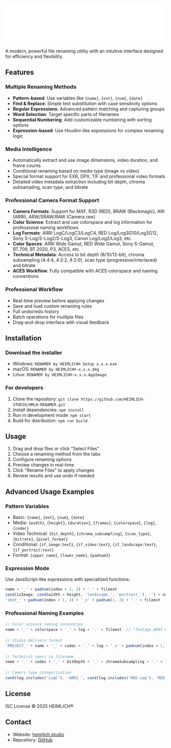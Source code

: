 ![RENAMER by HEIMLICH®](assets/HEIMLICH_TYPOLOGO.svg)

A modern, powerful file renaming utility with an intuitive interface designed for efficiency and flexibility.

## Features

### Multiple Renaming Methods
- **Pattern-based**: Use variables like `{name}`, `{ext}`, `{num}`, `{date}`
- **Find & Replace**: Simple text substitution with case sensitivity options
- **Regular Expressions**: Advanced pattern matching and capturing groups
- **Word Selection**: Target specific parts of filenames
- **Sequential Numbering**: Add customizable numbering with sorting options
- **Expression-based**: Use Houdini-like expressions for complex renaming logic

### Media Intelligence
- Automatically extract and use image dimensions, video duration, and frame counts
- Conditional renaming based on media type (image vs video)
- Special format support for EXR, DPX, TIF and professional video formats
- Detailed video metadata extraction including bit depth, chroma subsampling, scan type, and bitrate

### Professional Camera Format Support
- **Camera Formats**: Support for MXF, R3D (RED), BRAW (Blackmagic), ARI (ARRI), ARW/SRAW/RAW (Camera raw)
- **Color Science**: Extract and use colorspace and log information for professional naming workflows
- **Log Formats**: ARRI LogC/LogC3/LogC4, RED Log/Log3G10/Log3G12, Sony S-Log/S-Log2/S-Log3, Canon Log/Log2/Log3, etc.
- **Color Spaces**: ARRI Wide Gamut, RED Wide Gamut, Sony S-Gamut, BT.709, BT.2020, P3, ACES, etc.
- **Technical Metadata**: Access to bit depth (8/10/12-bit), chroma subsampling (4:4:4, 4:2:2, 4:2:0), scan type (progressive/interlaced) and bitrate
- **ACES Workflow**: Fully compatible with ACES colorspace and naming conventions

### Professional Workflow
- Real-time preview before applying changes
- Save and load custom renaming rules
- Full undo/redo history
- Batch operations for multiple files
- Drag-and-drop interface with visual feedback

## Installation

### Download the installer
- Windows: `RENAMER by HEIMLICH® Setup x.x.x.exe`
- macOS: `RENAMER by HEIMLICH®-x.x.x.dmg`
- Linux: `RENAMER by HEIMLICH®-x.x.x.AppImage`

### For developers
1. Clone the repository: `git clone https://github.com/HEIMLICH-STUDIO/HMLH-RENAMER.git`
2. Install dependencies: `npm install`
3. Run in development mode: `npm start`
4. Build for distribution: `npm run build`

## Usage

1. Drag and drop files or click "Select Files"
2. Choose a renaming method from the tabs
3. Configure renaming options
4. Preview changes in real-time
5. Click "Rename Files" to apply changes
6. Review results and use undo if needed

## Advanced Usage Examples

### Pattern Variables
- Basic: `{name}`, `{ext}`, `{num}`, `{date}`
- Media: `{width}`, `{height}`, `{duration}`, `{frames}`, `{colorspace}`, `{log}`, `{codec}`
- Video Technical: `{bit_depth}`, `{chroma_subsampling}`, `{scan_type}`, `{bitrate}`, `{pixel_format}`
- Conditional: `{if_image:text}`, `{if_video:text}`, `{if_landscape:text}`, `{if_portrait:text}`
- Format: `{upper_name}`, `{lower_name}`, `{padnum3}`

### Expression Mode
Use JavaScript-like expressions with specialized functions:
```javascript
name + '_' + padnum(index + 1, 3) + '.' + fileext
cond(isImage, cond(width > height, 'landscape_', 'portrait_'), '') + name + '.' + fileext
'shot_' + padnum(index + 1, 4) + '_v' + padnum(1, 3) + '.' + fileext
```

### Professional Naming Examples
```javascript
// Color science naming convention
name + '_' + colorspace + '_' + log + '.' + fileext  // "footage_ARRI Wide Gamut_ARRI LogC3.ari"

// Studio delivery format
'PROJECT_' + name + '_' + codec + '_' + log + '_v' + padnum(index + 1, 3) + '.' + fileext  // "PROJECT_shot_REDCODE_RED Log3G10_v001.r3d"

// Technical specs in filename 
name + '_' + codec + '_' + bitDepth + '_' + chromaSubsampling + '.' + fileext  // "clip_PRORES_10-bit_4:2:2.mov"

// Camera type categorization
cond(log.includes('LogC'), 'ARRI_', cond(log.includes('RED Log'), 'RED_', cond(log.includes('S-Log'), 'SONY_', ''))) + name + '.' + fileext
```

## License

ISC License © 2025 HEIMLICH®

## Contact

- Website: [heimlich.studio](https://heimlich.studio)
- Repository: [GitHub](https://github.com/HEIMLICH-STUDIO/HMLH-RENAMER) 